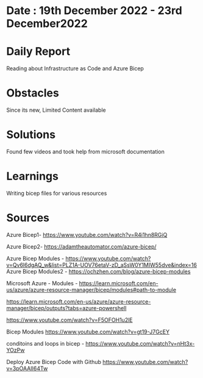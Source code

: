 # Date : 19th December 2022 - 23rd December2022

# Daily Report

Reading about Infrastructure as Code and Azure Bicep

# Obstacles

Since its new, Limited Content available

# Solutions

Found few videos and took help from microsoft documentation

# Learnings

Writing bicep files for various resources

# Sources

Azure Bicep1- https://www.youtube.com/watch?v=R4i1hn8RGiQ

Azure Bicep2- https://adamtheautomator.com/azure-bicep/

Azure Bicep Modules - https://www.youtube.com/watch?v=Qv6l6dgAQ_w&list=PLZ1A-UOV76etaV-zD_aSsW0Y1MIW55dve&index=16
Azure Bicep Modules2 - https://ochzhen.com/blog/azure-bicep-modules

Microsoft Azure - Modules - https://learn.microsoft.com/en-us/azure/azure-resource-manager/bicep/modules#path-to-module


https://learn.microsoft.com/en-us/azure/azure-resource-manager/bicep/outputs?tabs=azure-powershell

https://www.youtube.com/watch?v=F5OFOH1u2lE

Bicep Modules https://www.youtube.com/watch?v=gt19-J7GcEY

conditoins and loops in bicep - https://www.youtube.com/watch?v=nHt3x-YOzPw

Deploy Azure Bicep Code with Github
https://www.youtube.com/watch?v=3pOAAII64Tw
